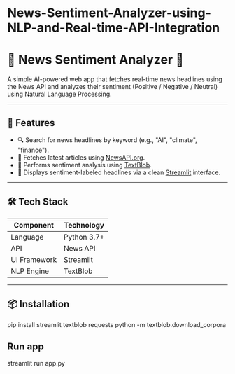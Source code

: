 # News-Sentiment-Analyzer-using-NLP-and-Real-time-API-Integration
# 📰 News Sentiment Analyzer 🧠

A simple AI-powered web app that fetches real-time news headlines using the News API and analyzes their sentiment (Positive / Negative / Neutral) using Natural Language Processing.

---

## 🚀 Features

- 🔍 Search for news headlines by keyword (e.g., "AI", "climate", "finance").
- 📡 Fetches latest articles using [NewsAPI.org](https://newsapi.org).
- 💬 Performs sentiment analysis using [TextBlob](https://textblob.readthedocs.io/en/dev/).
- 🎨 Displays sentiment-labeled headlines via a clean [Streamlit](https://streamlit.io) interface.

---

## 🛠️ Tech Stack

| Component    | Technology             |
|--------------|------------------------|
| Language     | Python 3.7+            |
| API          | News API               |
| UI Framework | Streamlit              |
| NLP Engine   | TextBlob               |

---

## 📦 Installation

pip install streamlit textblob requests
python -m textblob.download_corpora
## Run app
streamlit run app.py


